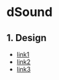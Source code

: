 # dSound

## 1. Design
- [link1](https://www.figma.com/file/zPCavdoIqKGrxYQ3u8gfIF/Mume---Music-Player-App-UI-Kit-(Community)?node-id=0%3A1&t=BZnsul0HPgKwzXaL-0)
- [link2](https://www.figma.com/file/AWYZEJhgjuNrDWoti6sTcA/Music-Player-UI-KIT%F0%9F%8E%A7-(Community)?node-id=0%3A1&t=v0QkHxiMgzH2FcR9-0)
- [link3](https://www.figma.com/file/g3NWra4j85KV2JCEWQ03wQ/Spotify-Redesign---Free-Ui-Kit-(Dark-Mode)-(Community)?node-id=1%3A105&t=RPYzdzMbBFmXNmpI-0)
